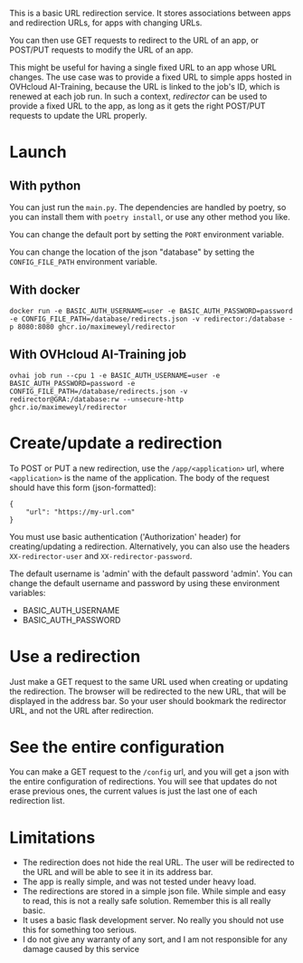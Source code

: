 This is a basic URL redirection service.
It stores associations between apps and redirection URLs, 
for apps with changing URLs.

You can then use GET requests to redirect to the URL of an app, or POST/PUT
requests to modify the URL of an app.

This might be useful for having a single fixed URL to an app whose URL changes.
The use case was to provide a fixed URL to simple apps hosted in OVHcloud AI-Training, 
because the URL is linked to the job's ID, which is renewed at each job run. In such a
context, *redirector* can be used to provide a fixed URL to the app, as long as it gets
the right POST/PUT requests to update the URL properly.

# Launch

## With python 

You can just run the ```main.py```.
The dependencies are handled by poetry, so you can install them 
with ```poetry install```, or use any other method you like.

You can change the default port by setting the ```PORT``` 
environment variable.

You can change the location of the json "database" by setting the 
```CONFIG_FILE_PATH``` environment variable.

## With docker 

```
docker run -e BASIC_AUTH_USERNAME=user -e BASIC_AUTH_PASSWORD=password -e CONFIG_FILE_PATH=/database/redirects.json -v redirector:/database -p 8080:8080 ghcr.io/maximeweyl/redirector
```

## With OVHcloud AI-Training job

```
ovhai job run --cpu 1 -e BASIC_AUTH_USERNAME=user -e BASIC_AUTH_PASSWORD=password -e CONFIG_FILE_PATH=/database/redirects.json -v redirector@GRA:/database:rw --unsecure-http ghcr.io/maximeweyl/redirector
```

# Create/update a redirection

To POST or PUT a new redirection, use the ```/app/<application>``` url, where ```<application>``` is the name of the application.
The body of the request should have this form (json-formatted): 

```
{
    "url": "https://my-url.com"
}
```

You must use basic authentication ('Authorization' header) for creating/updating a redirection.
Alternatively, you can also use the headers ```XX-redirector-user``` and ```XX-redirector-password```.

The default username is 'admin' with the default password 'admin'.
You can change the default username and password by using these environment variables:

- BASIC_AUTH_USERNAME
- BASIC_AUTH_PASSWORD

# Use a redirection

Just make a GET request to the same URL used when creating or updating the redirection.
The browser will be redirected to the new URL, that will be displayed in the address bar.
So your user should bookmark the redirector URL, and not the URL after redirection.

# See the entire configuration

You can make a GET request to the ```/config``` url, and you will get 
a json with the entire configuration of redirections.
You will see that updates do not erase previous ones, the current values
is just the last one of each redirection list.


# Limitations

- The redirection does not hide the real URL. 
  The user will be redirected to the URL and will be able to see 
  it in its address bar.
- The app is really simple, and was not tested under heavy load.
- The redirections are stored in a simple json file. While simple and
  easy to read, this is not a really safe solution. 
  Remember this is all really basic.
- It uses a basic flask development server. No really you should not use
  this for something too serious.
- I do not give any warranty of any sort, and I am not responsible for any
  damage caused by this service
